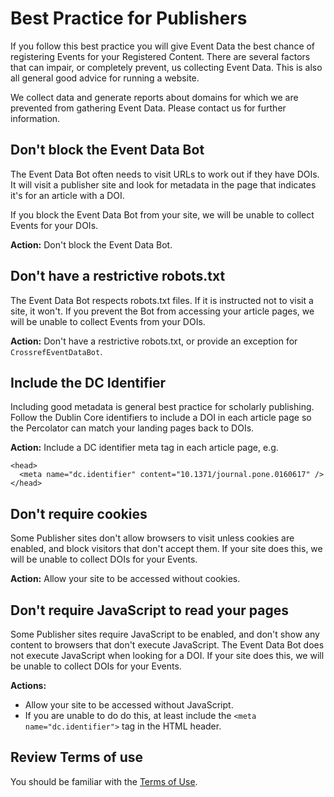 # Best Practice for Publishers

If you follow this best practice you will give Event Data the best chance of registering Events for your Registered Content. There are several factors that can impair, or completely prevent, us collecting Event Data. This is also all general good advice for running a website.

We collect data and generate reports about domains for which we are prevented from gathering Event Data. Please contact us for further information.

## Don't block the Event Data Bot

The Event Data Bot often needs to visit URLs to work out if they have DOIs. It will visit a publisher site and look for metadata in the page that indicates it's for an article with a DOI. 

If you block the Event Data Bot from your site, we will be unable to collect Events for your DOIs.

**Action:** Don't block the Event Data Bot.

## Don't have a restrictive robots.txt

The Event Data Bot respects robots.txt files. If it is instructed not to visit a site, it won't. If you prevent the Bot from accessing your article pages, we will be unable to collect Events from your DOIs.

**Action:** Don't have a restrictive robots.txt, or provide an exception for `CrossrefEventDataBot`.

## Include the DC Identifier

Including good metadata is general best practice for scholarly publishing. Follow the Dublin Core identifiers to include a DOI in each article page so the Percolator can match your landing pages back to DOIs. 

**Action:** Include a DC identifier meta tag in each article page, e.g. 

    <head>
      <meta name="dc.identifier" content="10.1371/journal.pone.0160617" />
    </head>


## Don't require cookies

Some Publisher sites don't allow browsers to visit unless cookies are enabled, and block visitors that don't accept them. If your site does this, we will be unable to collect DOIs for your Events.

**Action:** Allow your site to be accessed without cookies.

## Don't require JavaScript to read your pages

Some Publisher sites require JavaScript to be enabled, and don't show any content to browsers that don't execute JavaScript. The Event Data Bot does not execute JavaScript when looking for a DOI. If your site does this, we will be unable to collect DOIs for your Events.

**Actions:**

- Allow your site to be accessed without JavaScript.
- If you are unable to do do this, at least include the `<meta name="dc.identifier">` tag in the HTML header.

## Review Terms of use

You should be familiar with the [Terms of Use](https://www.crossref.org/services/event-data/terms/).